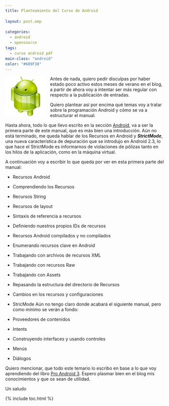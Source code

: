```yaml
---
title: Planteamiento del Curso de Android

layout: post.amp

categories:
  - android
  - opensource
tags:
  - curso android pdf
main-class: "android"
color: "#689F38"
---
```

<img border="0" src="/assets/img/2013/07/iconoAndroid.png" style="clear:left; float:left;margin-right:1em; margin-bottom:1em" />

Antes de nada, quiero pedir disculpas por haber estado poco activo estos meses de verano en el blog, a partir de ahora voy a intentar ser más regular con respecto a la publicación de entradas.

Quiero plantear así por encima qué temas voy a tratar sobre la programación Android y cómo se va a estructurar el manual.


<!--ad-->

Hasta ahora, todo lo que llevo escrito en la sección [Android][1], va a ser la primera parte de este manual, que es más bien una introducción. Aún no está terminado, me queda hablar de los Recursos en Android y ***StrictMode***, una nueva característica de depuración que se introdujo en Android 2.3, lo que hace el StrictMode es informarnos de violaciones de pólizas tanto en los hilos de la aplicación, como en la máquina virtual.

A continuación voy a escribir lo que queda por ver en esta primera parte del manual:

  * Recursos Android

  * Comprendiendo los Recursos

  * Recursos String
  * Recursos de layout
  * Sintaxis de referencia a recursos
  * Definiendo nuestros propios IDs de recursos
  * Recursos Android compilados y no compilados

  * Enumerando recursos clave en Android
  * Trabajando con archivos de recursos XML
  * Trabajando con recursos Raw
  * Trabajando con Assets
  * Repasando la estructura del directorio de Recursos
  * Cambios en los recursos y configuraciones
  * StricMode
Aún no tengo claro donde acabará el siguiente manual, pero como mínimo se verán a fondo:

  * Proveedores de contenidos
  * Intents
  * Construyendo interfaces y usando controles
  * Menús
  * Diálogos

Quiero mencionar, que todo este temario lo escribo en base a lo que voy aprendiendo del libro [Pro Android 3][2]. Espero plasmar bien en el blog mis conocimientos y que os sean de utilidad.

Un saludo



 [1]: /guia-de-desarrollo-android
 [2]: /pro-android-3-aprende-fondo-todo-lo-que

{% include toc.html %}
